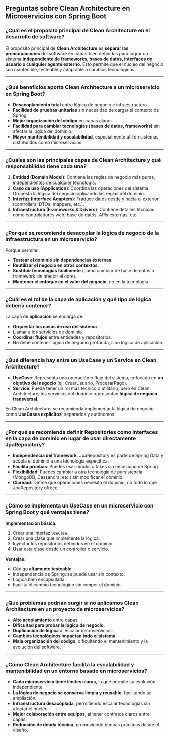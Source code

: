 ## Preguntas sobre Clean Architecture en Microservicios con Spring Boot

### ¿Cuál es el propósito principal de Clean Architecture en el desarrollo de software?
El propósito principal de **Clean Architecture** es **separar las preocupaciones** del software en capas bien definidas para lograr un sistema **independiente de frameworks, bases de datos, interfaces de usuario o cualquier agente externo**. Esto permite que el núcleo del negocio sea mantenible, testeable y adaptable a cambios tecnológicos.

---

### ¿Qué beneficios aporta Clean Architecture a un microservicio en Spring Boot?
- **Desacoplamiento total** entre lógica de negocio e infraestructura.
- **Facilidad de pruebas unitarias** sin necesidad de cargar el contexto de Spring.
- **Mejor organización del código** en capas claras.
- **Facilidad para cambiar tecnologías (bases de datos, frameworks)** sin afectar la lógica del dominio.
- **Mayor mantenibilidad y escalabilidad**, especialmente útil en sistemas distribuidos como microservicios.

---

### ¿Cuáles son las principales capas de Clean Architecture y qué responsabilidad tiene cada una?
1. **Entidad (Domain Model)**: Contiene las reglas de negocio más puras, independientes de cualquier tecnología.
2. **Caso de uso (Application)**: Coordina las operaciones del sistema. Orquesta la lógica del negocio aplicando las reglas del dominio.
3. **Interfaz (Interface Adapters)**: Traduce datos desde y hacia el exterior (controllers, DTOs, mappers, etc.).
4. **Infraestructura (Frameworks & Drivers)**: Contiene detalles técnicos como controladores web, base de datos, APIs externas, etc.

---

### ¿Por qué se recomienda desacoplar la lógica de negocio de la infraestructura en un microservicio?
Porque permite:
- **Testear el dominio sin dependencias externas**.
- **Reutilizar el negocio en otros contextos**.
- **Sustituir tecnologías fácilmente** (como cambiar de base de datos o framework sin afectar el core).
- **Mantener el enfoque en el valor del negocio**, no en la tecnología.

---

### ¿Cuál es el rol de la capa de aplicación y qué tipo de lógica debería contener?
La capa de **aplicación** se encarga de:
- **Orquestar los casos de uso del sistema**.
- Llamar a los servicios de dominio.
- **Coordinar flujos** entre entidades y repositorios.
- No debe contener lógica de negocio profunda, sino lógica de aplicación.

---

### ¿Qué diferencia hay entre un UseCase y un Service en Clean Architecture?
- **UseCase**: Representa una operación o flujo del sistema, enfocado en **un objetivo del negocio** (ej: CrearUsuario, ProcesarPago).
- **Service**: Puede tener un rol más técnico o utilitario, pero en Clean Architecture, los servicios del dominio representan **lógica de negocio transversal**.

En Clean Architecture, se recomienda implementar la lógica de negocio como **UseCases explícitos**, separados y autónomos.

---

### ¿Por qué se recomienda definir Repositories como interfaces en la capa de dominio en lugar de usar directamente JpaRepository?
- **Independencia del framework**: JpaRepository es parte de Spring Data y acopla el dominio a una tecnología específica.
- **Facilita pruebas**: Puedes usar mocks o fakes sin necesidad de Spring.
- **Flexibilidad**: Puedes cambiar a otra tecnología de persistencia (MongoDB, Cassandra, etc.) sin modificar el dominio.
- **Claridad**: Define qué operaciones necesita el dominio, no todo lo que JpaRepository ofrece.

---

### ¿Cómo se implementa un UseCase en un microservicio con Spring Boot y qué ventajas tiene?
**Implementación básica:**
1. Crear una interfaz `UseCase`.
2. Crear una clase que implemente la lógica.
3. Inyectar los repositorios definidos en el dominio.
4. Usar esta clase desde un controller o servicio.

**Ventajas:**
- Código **altamente testeable**.
- Independencia de Spring: se puede usar sin contexto.
- Lógica bien encapsulada.
- Facilita el cambio tecnológico sin romper el dominio.

---

### ¿Qué problemas podrían surgir si no aplicamos Clean Architecture en un proyecto de microservicios?
- **Alto acoplamiento** entre capas.
- **Dificultad para probar la lógica de negocio**.
- **Duplicación de lógica** al escalar microservicios.
- **Cambios tecnológicos impactan todo el sistema**.
- **Mala organización del código**, dificultando el mantenimiento y la evolución del software.

---

### ¿Cómo Clean Architecture facilita la escalabilidad y mantenibilidad en un entorno basado en microservicios?
- **Cada microservicio tiene límites claros**, lo que permite su evolución independiente.
- **La lógica de negocio se conserva limpia y reusable**, facilitando su ampliación.
- **Infraestructura desacoplada**, permitiendo escalar tecnologías sin afectar el núcleo.
- **Mejor colaboración entre equipos**, al tener contratos claros entre capas.
- **Reducción de deuda técnica**, promoviendo buenas prácticas desde el diseño.

